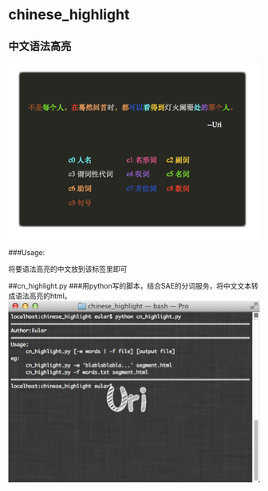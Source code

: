 chinese_highlight
=================
中文语法高亮
----------
![chinese_highlight.html](img/jietu.png)

###Usage:
  <script type="text/javascript" src="http://paiplace.5gbfree.com/github/cn_highlight.js"></script>
  <chinese>将要语法高亮的中文放到该标签里即可</chinese>

##cn_highlight.py
###用python写的脚本，结合SAE的分词服务，将中文文本转成语法高亮的html。
![python usage](img/jietu2.png)
